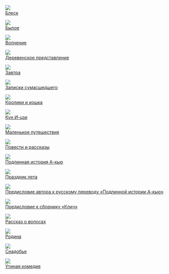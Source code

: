 ![](Блеск.jpg)  
[Блеск](Блеск.txt)

![](Былое.jpg)  
[Былое](Былое.txt)

![](Волнение.jpg)  
[Волнение](Волнение.txt)

![](Деревенское%20представление.jpg)  
[Деревенское представление](Деревенское%20представление.txt)

![](Завтра.jpg)  
[Завтра](Завтра.txt)

![](Записки%20сумасшедшего.jpg)  
[Записки сумасшедшего](Записки%20сумасшедшего.txt)

![](Кролики%20и%20кошка.jpg)  
[Кролики и кошка](Кролики%20и%20кошка.txt)

![](Кун%20И-цзи.jpg)  
[Кун И-цзи](Кун%20И-цзи.txt)

![](Маленькое%20путешествие.jpg)  
[Маленькое путешествие](Маленькое%20путешествие.txt)

![](Повести%20и%20рассказы.jpg)  
[Повести и рассказы](Повести%20и%20рассказы.txt)

![](Подлинная%20история%20А-кью.jpg)  
[Подлинная история А-кью](Подлинная%20история%20А-кью.txt)

![](Праздник%20лета.jpg)  
[Праздник лета](Праздник%20лета.txt)

![](Предисловие%20автора%20к%20русскому%20переводу%20«Подлинной%20истории%20А-кью».jpg)  
[Предисловие автора к русскому переводу «Подлинной истории А-кью»](Предисловие%20автора%20к%20русскому%20переводу%20«Подлинной%20истории%20А-кью».txt)

![](Предисловие%20к%20сборнику%20«Клич».jpg)  
[Предисловие к сборнику «Клич»](Предисловие%20к%20сборнику%20«Клич».txt)

![](Рассказ%20о%20волосах.jpg)  
[Рассказ о волосах](Рассказ%20о%20волосах.txt)

![](Родина.jpg)  
[Родина](Родина.txt)

![](Снадобье.jpg)  
[Снадобье](Снадобье.txt)

![](Утиная%20комедия.jpg)  
[Утиная комедия](Утиная%20комедия.txt)
